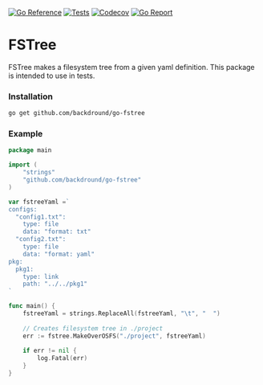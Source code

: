 [![Go Reference](https://img.shields.io/badge/go-reference-%2300ADD8?style=flat-square)](https://pkg.go.dev/github.com/backdround/go-fstree)
[![Tests](https://img.shields.io/github/workflow/status/backdround/go-fstree/tests?label=tests&style=flat-square)](https://github.com/backdround/go-fstree/actions)
[![Codecov](https://img.shields.io/codecov/c/github/backdround/go-fstree?style=flat-square)](https://app.codecov.io/gh/backdround/go-fstree/)
[![Go Report](https://goreportcard.com/badge/github.com/backdround/go-fstree?style=flat-square)](https://goreportcard.com/report/github.com/backdround/go-fstree)

# FSTree

FSTree makes a filesystem tree from a given yaml definition. This
package is intended to use in tests.

### Installation

```bash
go get github.com/backdround/go-fstree
```

### Example

```go
package main

import (
	"strings"
	"github.com/backdround/go-fstree"
)

var fstreeYaml =`
configs:
  "config1.txt":
    type: file
    data: "format: txt"
  "config2.txt":
    type: file
    data: "format: yaml"
pkg:
  pkg1:
    type: link
    path: "../../pkg1"
`

func main() {
	fstreeYaml = strings.ReplaceAll(fstreeYaml, "\t", "  ")
	
	// Creates filesystem tree in ./project
	err := fstree.MakeOverOSFS("./project", fstreeYaml)
	
	if err != nil {
		log.Fatal(err)
	}
}
```
